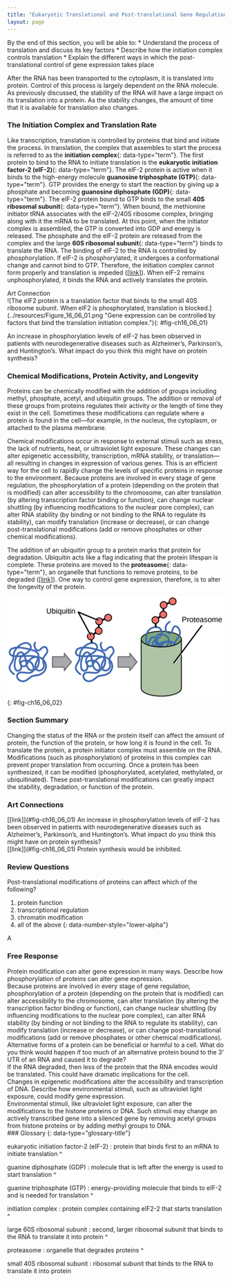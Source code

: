 ```yaml
---
title: "Eukaryotic Translational and Post-translational Gene Regulation"
layout: page
---
```



<div data-type="abstract" markdown="1">
By the end of this section, you will be able to:
* Understand the process of translation and discuss its key factors
* Describe how the initiation complex controls translation
* Explain the different ways in which the post-translational control of gene expression takes place

</div>

After the RNA has been transported to the cytoplasm, it is translated into protein. Control of this process is largely dependent on the RNA molecule. As previously discussed, the stability of the RNA will have a large impact on its translation into a protein. As the stability changes, the amount of time that it is available for translation also changes.

### The Initiation Complex and Translation Rate

Like transcription, translation is controlled by proteins that bind and initiate the process. In translation, the complex that assembles to start the process is referred to as the **initiation complex**{: data-type="term"}. The first protein to bind to the RNA to initiate translation is the **eukaryotic initiation factor-2 (eIF-2)**{: data-type="term"}. The eIF-2 protein is active when it binds to the high-energy molecule **guanosine triphosphate (GTP)**{: data-type="term"}. GTP provides the energy to start the reaction by giving up a phosphate and becoming **guanosine diphosphate (GDP)**{: data-type="term"}. The eIF-2 protein bound to GTP binds to the small **40S ribosomal subunit**{: data-type="term"}. When bound, the methionine initiator tRNA associates with the eIF-2/40S ribosome complex, bringing along with it the mRNA to be translated. At this point, when the initiator complex is assembled, the GTP is converted into GDP and energy is released. The phosphate and the eIF-2 protein are released from the complex and the large **60S ribosomal subunit**{: data-type="term"} binds to translate the RNA. The binding of eIF-2 to the RNA is controlled by phosphorylation. If eIF-2 is phosphorylated, it undergoes a conformational change and cannot bind to GTP. Therefore, the initiation complex cannot form properly and translation is impeded ([\[link\]](#fig-ch16_06_01)). When eIF-2 remains unphosphorylated, it binds the RNA and actively translates the protein.

<div data-type="note" data-has-label="true" class="art-connection" data-label="" markdown="1">
<div data-type="title">
Art Connection
</div>
![The eIF2 protein is a translation factor that binds to the small 40S ribosome subunit. When eIF2 is phosphorylated, translation is blocked.](../resources/Figure_16_06_01.png "Gene expression can be controlled by factors that bind the translation initiation complex."){: #fig-ch16_06_01}


An increase in phosphorylation levels of eIF-2 has been observed in patients with neurodegenerative diseases such as Alzheimer’s, Parkinson’s, and Huntington’s. What impact do you think this might have on protein synthesis?

<!--<para><link window="new"  target-id="fig-ch16_06_01" document=""/> Protein synthesis would be inhibited.</para>-->

</div>

### Chemical Modifications, Protein Activity, and Longevity

Proteins can be chemically modified with the addition of groups including methyl, phosphate, acetyl, and ubiquitin groups. The addition or removal of these groups from proteins regulates their activity or the length of time they exist in the cell. Sometimes these modifications can regulate where a protein is found in the cell—for example, in the nucleus, the cytoplasm, or attached to the plasma membrane.

Chemical modifications occur in response to external stimuli such as stress, the lack of nutrients, heat, or ultraviolet light exposure. These changes can alter epigenetic accessibility, transcription, mRNA stability, or translation—all resulting in changes in expression of various genes. This is an efficient way for the cell to rapidly change the levels of specific proteins in response to the environment. Because proteins are involved in every stage of gene regulation, the phosphorylation of a protein (depending on the protein that is modified) can alter accessibility to the chromosome, can alter translation (by altering transcription factor binding or function), can change nuclear shuttling (by influencing modifications to the nuclear pore complex), can alter RNA stability (by binding or not binding to the RNA to regulate its stability), can modify translation (increase or decrease), or can change post-translational modifications (add or remove phosphates or other chemical modifications).

The addition of an ubiquitin group to a protein marks that protein for degradation. Ubiquitin acts like a flag indicating that the protein lifespan is complete. These proteins are moved to the **proteasome**{: data-type="term"}, an organelle that functions to remove proteins, to be degraded ([\[link\]](#fig-ch16_06_02)). One way to control gene expression, therefore, is to alter the longevity of the protein.

 ![Multiple ubiquitin groups bind to a protein. The tagged protein is then fed into the hollow tube of a proteasome. The proteasome degrades the protein.](../resources/Figure_16_06_02.jpg "Proteins with ubiquitin tags are marked for degradation within the proteasome."){: #fig-ch16_06_02}

### Section Summary

Changing the status of the RNA or the protein itself can affect the amount of protein, the function of the protein, or how long it is found in the cell. To translate the protein, a protein initiator complex must assemble on the RNA. Modifications (such as phosphorylation) of proteins in this complex can prevent proper translation from occurring. Once a protein has been synthesized, it can be modified (phosphorylated, acetylated, methylated, or ubiquitinated). These post-translational modifications can greatly impact the stability, degradation, or function of the protein.

### Art Connections

<div data-type="exercise">
<div data-type="problem" markdown="1">
[[link]](#fig-ch16_06_01) An increase in phosphorylation levels of eIF-2 has been observed in patients with neurodegenerative diseases such as Alzheimer’s, Parkinson’s, and Huntington’s. What impact do you think this might have on protein synthesis?

</div>
<div data-type="solution" markdown="1">
[[link]](#fig-ch16_06_01) Protein synthesis would be inhibited.

</div>
</div>

### Review Questions

<div data-type="exercise">
<div data-type="problem" markdown="1">
Post-translational modifications of proteins can affect which of the following?

1.  protein function
2.  transcriptional regulation
3.  chromatin modification
4.  all of the above
{: data-number-style="lower-alpha"}

</div>
<div data-type="solution" markdown="1">
A

</div>
</div>

### Free Response

<div data-type="exercise">
<div data-type="problem" markdown="1">
Protein modification can alter gene expression in many ways. Describe how phosphorylation of proteins can alter gene expression.

</div>
<div data-type="solution" markdown="1">
Because proteins are involved in every stage of gene regulation, phosphorylation of a protein (depending on the protein that is modified) can alter accessibility to the chromosome, can alter translation (by altering the transcription factor binding or function), can change nuclear shuttling (by influencing modifications to the nuclear pore complex), can alter RNA stability (by binding or not binding to the RNA to regulate its stability), can modify translation (increase or decrease), or can change post-translational modifications (add or remove phosphates or other chemical modifications).

</div>
</div>

<div data-type="exercise">
<div data-type="problem" markdown="1">
Alternative forms of a protein can be beneficial or harmful to a cell. What do you think would happen if too much of an alternative protein bound to the 3' UTR of an RNA and caused it to degrade?

</div>
<div data-type="solution" markdown="1">
If the RNA degraded, then less of the protein that the RNA encodes would be translated. This could have dramatic implications for the cell.

</div>
</div>

<div data-type="exercise">
<div data-type="problem" markdown="1">
Changes in epigenetic modifications alter the accessibility and transcription of DNA. Describe how environmental stimuli, such as ultraviolet light exposure, could modify gene expression.

</div>
<div data-type="solution" markdown="1">
Environmental stimuli, like ultraviolet light exposure, can alter the modifications to the histone proteins or DNA. Such stimuli may change an actively transcribed gene into a silenced gene by removing acetyl groups from histone proteins or by adding methyl groups to DNA.

</div>
</div>

<div data-type="glossary" markdown="1">
### Glossary
{: data-type="glossary-title"}

eukaryotic initiation factor-2 (eIF-2)
: protein that binds first to an mRNA to initiate translation
^

guanine diphosphate (GDP)
: molecule that is left after the energy is used to start translation
^

guanine triphosphate (GTP)
: energy-providing molecule that binds to eIF-2 and is needed for translation
^

initiation complex
: protein complex containing eIF2-2 that starts translation
^

large 60S ribosomal subunit
: second, larger ribosomal subunit that binds to the RNA to translate it into protein
^

proteasome
: organelle that degrades proteins
^

small 40S ribosomal subunit
: ribosomal subunit that binds to the RNA to translate it into protein

</div>

